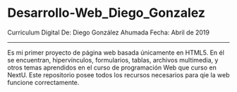 # Desarrollo-Web_Diego_Gonzalez
Curriculum Digital
De: Diego González Ahumada
Fecha: Abril de 2019

------------------
Es mi primer proyecto de página web basada únicamente en HTML5.
En él se encuentran, hipervínculos, formularios, tablas, archivos multimedia, y otros temas aprendidos en el curso de programación Web que curso en NextU.
Este repositorio posee todos los recursos necesarios para qie la web funcione correctamente.
